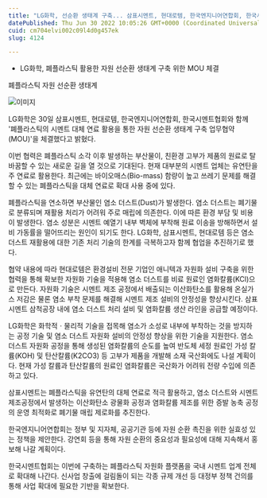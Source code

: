 ```yaml
---
title: "LG화학, 선순환 생태계 구축... 삼표시멘트, 현대로템, 한국엔지니어연합회, 한국시멘트협회와 함께"
datePublished: Thu Jun 30 2022 10:05:26 GMT+0000 (Coordinated Universal Time)
cuid: cm704elvi002c09l4d0g457ek
slug: 4124

---
```



- LG화학, 폐플라스틱 활용한 자원 선순환 생태계 구축 위한 MOU 체결

폐플라스틱 자원 선순환 생태계

![이미지](https://cdn.hashnode.com/res/hashnode/image/upload/v1739256484876/1b6d1363-a5a0-4c04-acf7-cb65e21b5822.jpeg)

LG화학은 30일 삼표시멘트, 현대로템, 한국엔지니어연합회, 한국시멘트협회와 함께 '폐플라스틱의 시멘트 대체 연료 활용을 통한 자원 선순환 생태계 구축 업무협약(MOU)'을 체결했다고 밝혔다.

이번 협력은 폐플라스틱 소각 이후 발생하는 부산물이, 친환경 고부가 제품의 원료로 탈바꿈할 수 있는 새로운 길을 열 것으로 기대된다. 현재 대부분의 시멘트 업체는 유연탄을 주 연료로 활용한다. 최근에는 바이오매스(Bio-mass) 함량이 높고 쓰레기 문제를 해결할 수 있는 폐플라스틱을 대체 연료로 확대 사용 중에 있다.

폐플라스틱을 연소하면 부산물인 염소 더스트(Dust)가 발생한다. 염소 더스트는 폐기물로 분류되며 재활용 처리가 어려워 주로 매립에 의존한다. 이에 따른 환경 부담 및 비용이 발생한다. 염소 성분은 시멘트 예열기 내부 벽체에 부착해 원료 이송을 방해하면서 설비 가동률을 떨어뜨리는 원인이 되기도 한다. LG화학, 삼표시멘트, 현대로템 등은 염소 더스트 재활용에 대한 기존 처리 기술의 한계를 극복하고자 함께 협업을 추진하기로 했다.

협약 내용에 따라 현대로템은 환경설비 전문 기업인 애니텍과 자원화 설비 구축을 위한 협력을 통해 확보한 자원화 기술을 적용해 염소 더스트를 비료 원료인 염화칼륨(KCl)으로 만든다. 자원화 기술은 시멘트 제조 공정에서 배출되는 이산화탄소를 활용해 온실가스 저감은 물론 염소 부착 문제를 해결해 시멘트 제조 설비의 안정성을 향상시킨다. 삼표시멘트 삼척공장 내에 염소 더스트 처리 설비 및 염화칼륨 생산 라인을 공급할 예정이다.

LG화학은 화학적ㆍ물리적 기술을 접목해 염소가 소성로 내부에 부착하는 것을 방지하는 공정 기술 및 염소 더스트 자원화 설비의 안정성 향상을 위한 기술을 지원한다. 염소 더스트 자원화 공정을 통해 생성된 염화칼륨의 순도를 높여 반도체 세정 원료인 가성 칼륨(KOH) 및 탄산칼륨(K2CO3) 등 고부가 제품을 개발해 소재 국산화에도 나설 계획이다. 현재 가성 칼륨과 탄산칼륨의 원료인 염화칼륨은 국산화가 어려워 전량 수입에 의존하고 있다.

삼표시멘트는 폐플라스틱을 유연탄의 대체 연료로 적극 활용하고, 염소 더스트와 시멘트 제조공정에서 발생하는 이산화탄소 광물화 공정과 염화칼륨 제조를 위한 증발 농축 공정의 운영 최적화로 폐기물 매립 제로화를 추진한다.

한국엔지니어연합회는 정부 및 지자체, 공공기관 등에 자원 순환 촉진을 위한 실효성 있는 정책을 제안한다. 강연회 등을 통해 자원 순환의 중요성과 필요성에 대해 지속해서 홍보해 나갈 계획이다.

한국시멘트협회는 이번에 구축하는 폐플라스틱 자원화 플랫폼을 국내 시멘트 업계 전체로 확대해 나간다. 신사업 창출에 걸림돌이 되는 각종 규제 개선 등 대정부 정책 건의를 통해 사업 확대에 필요한 기반을 확보한다.
